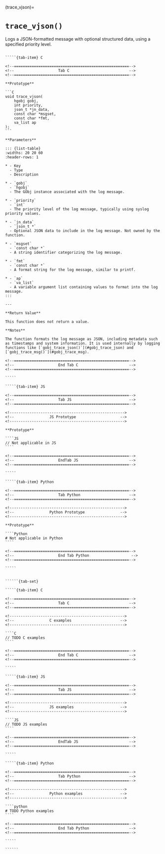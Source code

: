 <!-- ============================================================== -->
(trace_vjson)=
# `trace_vjson()`
<!-- ============================================================== -->

Logs a JSON-formatted message with optional structured data, using a specified priority level.

<!------------------------------------------------------------>
<!--                    Prototypes                          -->
<!------------------------------------------------------------>

``````{tab-set}

`````{tab-item} C

<!--====================================================-->
<!--                    Tab C                           -->
<!--====================================================-->

**Prototype**

```C
void trace_vjson(
    hgobj gobj,
    int priority,
    json_t *jn_data,
    const char *msgset,
    const char *fmt,
    va_list ap
);
```

**Parameters**

::: {list-table}
:widths: 20 20 60
:header-rows: 1

* - Key
  - Type
  - Description

* - `gobj`
  - `hgobj`
  - The GObj instance associated with the log message.

* - `priority`
  - `int`
  - The priority level of the log message, typically using syslog priority values.

* - `jn_data`
  - `json_t *`
  - Optional JSON data to include in the log message. Not owned by the function.

* - `msgset`
  - `const char *`
  - A string identifier categorizing the log message.

* - `fmt`
  - `const char *`
  - A format string for the log message, similar to printf.

* - `ap`
  - `va_list`
  - A variable argument list containing values to format into the log message.
:::

---

**Return Value**

This function does not return a value.

**Notes**

The function formats the log message as JSON, including metadata such as timestamps and system information. It is used internally by logging functions like [`gobj_trace_json()`](#gobj_trace_json) and [`gobj_trace_msg()`](#gobj_trace_msg).

<!--====================================================-->
<!--                    End Tab C                       -->
<!--====================================================-->

`````

`````{tab-item} JS

<!--====================================================-->
<!--                    Tab JS                          -->
<!--====================================================-->

<!---------------------------------------------------->
<!--                JS Prototype                    -->
<!---------------------------------------------------->

**Prototype**

````JS
// Not applicable in JS
````

<!--====================================================-->
<!--                    EndTab JS                       -->
<!--====================================================-->

`````

`````{tab-item} Python

<!--====================================================-->
<!--                    Tab Python                      -->
<!--====================================================-->

<!---------------------------------------------------->
<!--                Python Prototype                -->
<!---------------------------------------------------->

**Prototype**

````Python
# Not applicable in Python
````

<!--====================================================-->
<!--                    End Tab Python                   -->
<!--====================================================-->

`````

``````

<!------------------------------------------------------------>
<!--                    Examples                            -->
<!------------------------------------------------------------>

```````{dropdown} Examples

``````{tab-set}

`````{tab-item} C

<!--====================================================-->
<!--                    Tab C                           -->
<!--====================================================-->

<!---------------------------------------------------->
<!--                C examples                      -->
<!---------------------------------------------------->

````C
// TODO C examples
````

<!--====================================================-->
<!--                    End Tab C                       -->
<!--====================================================-->

`````

`````{tab-item} JS

<!--====================================================-->
<!--                    Tab JS                          -->
<!--====================================================-->

<!---------------------------------------------------->
<!--                JS examples                     -->
<!---------------------------------------------------->

````JS
// TODO JS examples
````

<!--====================================================-->
<!--                    EndTab JS                       -->
<!--====================================================-->

`````

`````{tab-item} Python

<!--====================================================-->
<!--                    Tab Python                      -->
<!--====================================================-->

<!---------------------------------------------------->
<!--                Python examples                 -->
<!---------------------------------------------------->

````python
# TODO Python examples
````

<!--====================================================-->
<!--                    End Tab Python                  -->
<!--====================================================-->

`````

``````

```````
